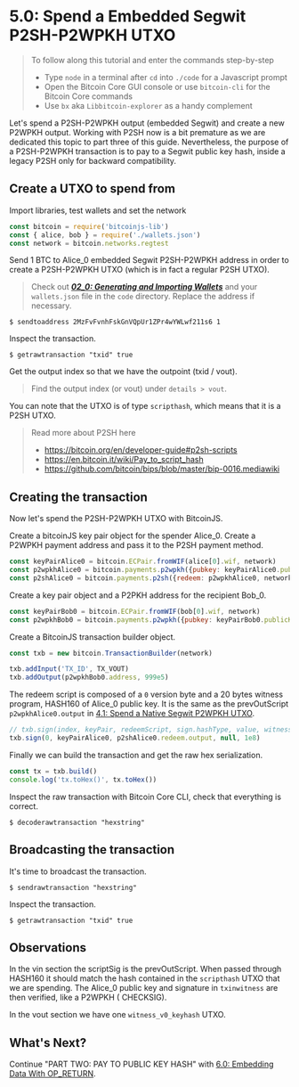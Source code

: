 # 5.0: Spend a Embedded Segwit P2SH-P2WPKH UTXO

> To follow along this tutorial and enter the commands step-by-step
> * Type `node` in a terminal after `cd` into `./code` for a Javascript prompt
> * Open the Bitcoin Core GUI console or use `bitcoin-cli` for the Bitcoin Core commands
> * Use `bx` aka `Libbitcoin-explorer` as a handy complement 

Let's spend a P2SH-P2WPKH output (embedded Segwit) and create a new P2WPKH output.
Working with P2SH now is a bit premature as we are dedicated this topic to part three of this guide.
Nevertheless, the purpose of a P2SH-P2WPKH transaction is to pay to a Segwit public key hash, inside a legacy P2SH only 
for backward compatibility. 


## Create a UTXO to spend from
 
Import libraries, test wallets and set the network
```javascript
const bitcoin = require('bitcoinjs-lib')
const { alice, bob } = require('./wallets.json')
const network = bitcoin.networks.regtest
```

Send 1 BTC to Alice_0 embedded Segwit P2SH-P2WPKH address in order to create a P2SH-P2WPKH UTXO (which is in fact a regular P2SH UTXO).
> Check out **_[02_0: Generating and Importing Wallets](02_0_Generating_and_Importing_Wallets.md)_** and your `wallets.json`
> file in the `code` directory. Replace the address if necessary.
```
$ sendtoaddress 2MzFvFvnhFskGnVQpUr1ZPr4wYWLwf211s6 1
```

Inspect the transaction. 
```
$ getrawtransaction "txid" true
```

Get the output index so that we have the outpoint (txid / vout).
> Find the output index (or vout) under `details > vout`.

You can note that the UTXO is of type `scripthash`, which means that it is a P2SH UTXO.
> Read more about P2SH here
> * https://bitcoin.org/en/developer-guide#p2sh-scripts
> * https://en.bitcoin.it/wiki/Pay_to_script_hash
> * https://github.com/bitcoin/bips/blob/master/bip-0016.mediawiki 


## Creating the transaction

Now let's spend the P2SH-P2WPKH UTXO with BitcoinJS.

Create a bitcoinJS key pair object for the spender Alice_0.
Create a P2WPKH payment address and pass it to the P2SH payment method.
```javascript
const keyPairAlice0 = bitcoin.ECPair.fromWIF(alice[0].wif, network)
const p2wpkhAlice0 = bitcoin.payments.p2wpkh({pubkey: keyPairAlice0.publicKey, network})
const p2shAlice0 = bitcoin.payments.p2sh({redeem: p2wpkhAlice0, network})
```

Create a key pair object and a P2PKH address for the recipient Bob_0.
```javascript
const keyPairBob0 = bitcoin.ECPair.fromWIF(bob[0].wif, network)
const p2wpkhBob0 = bitcoin.payments.p2wpkh({pubkey: keyPairBob0.publicKey, network})
```

Create a BitcoinJS transaction builder object.
```javascript
const txb = new bitcoin.TransactionBuilder(network)
```

```javascript
txb.addInput('TX_ID', TX_VOUT)
txb.addOutput(p2wpkhBob0.address, 999e5)
```

The redeem script is composed of a `0` version byte and a 20 bytes witness program, HASH160 of Alice_0 public key.
It is the same as the prevOutScript `p2wpkhAlice0.output` in [4.1: Spend a Native Segwit P2WPKH UTXO](04_1_P2WPKH_Spend_1_1.md).
```javascript
// txb.sign(index, keyPair, redeemScript, sign.hashType, value, witnessScript)
txb.sign(0, keyPairAlice0, p2shAlice0.redeem.output, null, 1e8)
```

Finally we can build the transaction and get the raw hex serialization.
```javascript
const tx = txb.build()
console.log('tx.toHex()', tx.toHex())
```

Inspect the raw transaction with Bitcoin Core CLI, check that everything is correct.
```
$ decoderawtransaction "hexstring"
```


## Broadcasting the transaction

It's time to broadcast the transaction. 
```
$ sendrawtransaction "hexstring"
```

Inspect the transaction.
```
$ getrawtransaction "txid" true
```


## Observations

In the vin section the scriptSig is the prevOutScript. When passed through HASH160 it should match the hash contained 
in the `scripthash` UTXO that we are spending. 
The Alice_0 public key and signature in `txinwitness` are then verified, like a P2WPKH (<signature> <pubkey> CHECKSIG).

In the vout section we have one `witness_v0_keyhash` UTXO. 


## What's Next?

Continue "PART TWO: PAY TO PUBLIC KEY HASH" with [6.0: Embedding Data With OP_RETURN](06_0_Embedding_Data_OP_RETURN.md).
